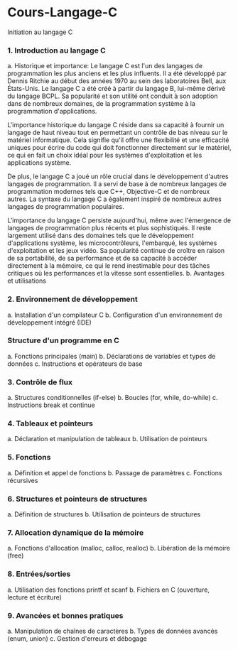# Cours-Langage-C
Initiation au langage C
### 1. Introduction au langage C
 a. Historique et importance:
 Le langage C est l'un des langages de programmation les plus anciens et les plus influents. Il a été développé par Dennis Ritchie au début des années 1970 au sein des laboratoires Bell, aux États-Unis. Le langage C a été créé à partir du langage B, lui-même dérivé du langage BCPL. Sa popularité et son utilité ont conduit à son adoption dans de nombreux domaines, de la programmation système à la programmation d'applications.

L'importance historique du langage C réside dans sa capacité à fournir un langage de haut niveau tout en permettant un contrôle de bas niveau sur le matériel informatique. Cela signifie qu'il offre une flexibilité et une efficacité uniques pour écrire du code qui doit fonctionner directement sur le matériel, ce qui en fait un choix idéal pour les systèmes d'exploitation et les applications système.

De plus, le langage C a joué un rôle crucial dans le développement d'autres langages de programmation. Il a servi de base à de nombreux langages de programmation modernes tels que C++, Objective-C et de nombreux autres. La syntaxe du langage C a également inspiré de nombreux autres langages de programmation populaires.

L'importance du langage C persiste aujourd'hui, même avec l'émergence de langages de programmation plus récents et plus sophistiqués. Il reste largement utilisé dans des domaines tels que le développement d'applications système, les microcontrôleurs, l'embarqué, les systèmes d'exploitation et les jeux vidéo. Sa popularité continue de croître en raison de sa portabilité, de sa performance et de sa capacité à accéder directement à la mémoire, ce qui le rend inestimable pour des tâches critiques où les performances et la vitesse sont essentielles.
 b. Avantages et utilisations
### 2. Environnement de développement
 a. Installation d'un compilateur C
 b. Configuration d'un environnement de développement intégré (IDE)
### Structure d'un programme en C
a. Fonctions principales (main)
b. Déclarations de variables et types de données
c. Instructions et opérateurs de base

### 3. Contrôle de flux
a. Structures conditionnelles (if-else)
b. Boucles (for, while, do-while)
c. Instructions break et continue

### 4. Tableaux et pointeurs
a. Déclaration et manipulation de tableaux
b. Utilisation de pointeurs

### 5. Fonctions
a. Définition et appel de fonctions
b. Passage de paramètres
c. Fonctions récursives

### 6. Structures et pointeurs de structures
a. Définition de structures
b. Utilisation de pointeurs de structures

### 7. Allocation dynamique de la mémoire
a. Fonctions d'allocation (malloc, calloc, realloc)
b. Libération de la mémoire (free)

### 8. Entrées/sorties
a. Utilisation des fonctions printf et scanf
b. Fichiers en C (ouverture, lecture et écriture)

### 9. Avancées et bonnes pratiques
a. Manipulation de chaînes de caractères
b. Types de données avancés (enum, union)
c. Gestion d'erreurs et débogage

